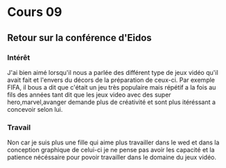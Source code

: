 # Cours 09 
## Retour sur la conférence d'Eidos

### Intérêt
J'ai bien aimé lorsqu'il nous a parlée des différent type de jeux vidéo qu'il avait fait et l'envers du décors de la préparation de ceux-ci. Par exemple FIFA, il bous a dit que c'était un jeu très populaire mais répétif a la fois au fils des années tant dit que les jeux video avec des super hero,marvel,avanger demande plus de créativité et sont plus itéréssant a concevoir selon lui.

### Travail
Non car je suis plus une fille qui aime plus travailler dans le wed et dans la conception graphique de celui-ci je ne pense pas avoir les capacité et la patience nécéssaire pour povoir travailler dans le domaine du jeux vidéo.
